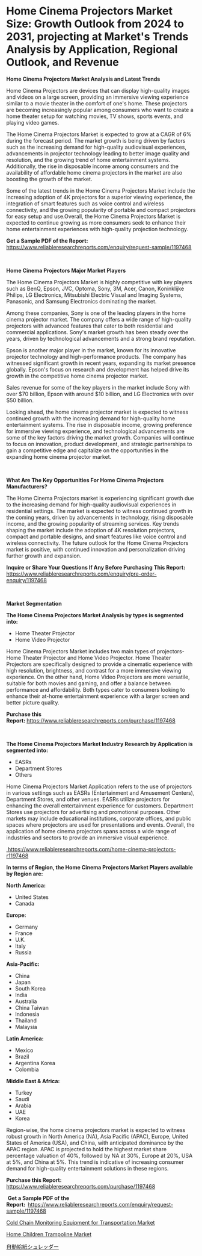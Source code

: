 <p><h1>Home Cinema Projectors Market Size: Growth Outlook from 2024 to 2031, projecting at Market's Trends Analysis by Application, Regional Outlook, and Revenue</h1></p><p><strong>Home Cinema Projectors Market Analysis and Latest Trends</strong></p>
<p><p>Home Cinema Projectors are devices that can display high-quality images and videos on a large screen, providing an immersive viewing experience similar to a movie theater in the comfort of one's home. These projectors are becoming increasingly popular among consumers who want to create a home theater setup for watching movies, TV shows, sports events, and playing video games.</p><p>The Home Cinema Projectors Market is expected to grow at a CAGR of 6% during the forecast period. The market growth is being driven by factors such as the increasing demand for high-quality audiovisual experiences, advancements in projector technology leading to better image quality and resolution, and the growing trend of home entertainment systems. Additionally, the rise in disposable income among consumers and the availability of affordable home cinema projectors in the market are also boosting the growth of the market.</p><p>Some of the latest trends in the Home Cinema Projectors Market include the increasing adoption of 4K projectors for a superior viewing experience, the integration of smart features such as voice control and wireless connectivity, and the growing popularity of portable and compact projectors for easy setup and use.Overall, the Home Cinema Projectors Market is expected to continue growing as more consumers seek to enhance their home entertainment experiences with high-quality projection technology.</p></p>
<p><strong>Get a Sample PDF of the Report:&nbsp;</strong> <a href="https://www.reliableresearchreports.com/enquiry/request-sample/1197468">https://www.reliableresearchreports.com/enquiry/request-sample/1197468</a></p>
<p>&nbsp;</p>
<p><strong>Home Cinema Projectors Major Market Players</strong></p>
<p><p>The Home Cinema Projectors Market is highly competitive with key players such as BenQ, Epson, JVC, Optoma, Sony, 3M, Acer, Canon, Koninklijke Philips, LG Electronics, Mitsubishi Electric Visual and Imaging Systems, Panasonic, and Samsung Electronics dominating the market.</p><p>Among these companies, Sony is one of the leading players in the home cinema projector market. The company offers a wide range of high-quality projectors with advanced features that cater to both residential and commercial applications. Sony's market growth has been steady over the years, driven by technological advancements and a strong brand reputation.</p><p>Epson is another major player in the market, known for its innovative projector technology and high-performance products. The company has witnessed significant growth in recent years, expanding its market presence globally. Epson's focus on research and development has helped drive its growth in the competitive home cinema projector market.</p><p>Sales revenue for some of the key players in the market include Sony with over $70 billion, Epson with around $10 billion, and LG Electronics with over $50 billion.</p><p>Looking ahead, the home cinema projector market is expected to witness continued growth with the increasing demand for high-quality home entertainment systems. The rise in disposable income, growing preference for immersive viewing experience, and technological advancements are some of the key factors driving the market growth. Companies will continue to focus on innovation, product development, and strategic partnerships to gain a competitive edge and capitalize on the opportunities in the expanding home cinema projector market.</p></p>
<p>&nbsp;</p>
<p><strong>What Are The Key Opportunities For Home Cinema Projectors Manufacturers?</strong></p>
<p><p>The Home Cinema Projectors market is experiencing significant growth due to the increasing demand for high-quality audiovisual experiences in residential settings. The market is expected to witness continued growth in the coming years, driven by advancements in technology, rising disposable income, and the growing popularity of streaming services. Key trends shaping the market include the adoption of 4K resolution projectors, compact and portable designs, and smart features like voice control and wireless connectivity. The future outlook for the Home Cinema Projectors market is positive, with continued innovation and personalization driving further growth and expansion.</p></p>
<p><strong>Inquire or Share Your Questions If Any Before Purchasing This Report:</strong> <a href="https://www.reliableresearchreports.com/enquiry/pre-order-enquiry/1197468">https://www.reliableresearchreports.com/enquiry/pre-order-enquiry/1197468</a></p>
<p>&nbsp;</p>
<p><strong>Market Segmentation</strong></p>
<p><strong>The Home Cinema Projectors Market Analysis by types is segmented into:</strong></p>
<p><ul><li>Home Theater Projector</li><li>Home Video Projector</li></ul></p>
<p><p>Home Cinema Projectors Market includes two main types of projectors- Home Theater Projector and Home Video Projector. Home Theater Projectors are specifically designed to provide a cinematic experience with high resolution, brightness, and contrast for a more immersive viewing experience. On the other hand, Home Video Projectors are more versatile, suitable for both movies and gaming, and offer a balance between performance and affordability. Both types cater to consumers looking to enhance their at-home entertainment experience with a larger screen and better picture quality.</p></p>
<p><strong>Purchase this Report:&nbsp;</strong><a href="https://www.reliableresearchreports.com/purchase/1197468">https://www.reliableresearchreports.com/purchase/1197468</a></p>
<p>&nbsp;</p>
<p><strong>The Home Cinema Projectors Market Industry Research by Application is segmented into:</strong></p>
<p><ul><li>EASRs</li><li>Department Stores</li><li>Others</li></ul></p>
<p><p>Home Cinema Projectors Market Application refers to the use of projectors in various settings such as EASRs (Entertainment and Amusement Centers), Department Stores, and other venues. EASRs utilize projectors for enhancing the overall entertainment experience for customers. Department Stores use projectors for advertising and promotional purposes. Other markets may include educational institutions, corporate offices, and public spaces where projectors are used for presentations and events. Overall, the application of home cinema projectors spans across a wide range of industries and sectors to provide an immersive visual experience.</p></p>
<p><a href="https://www.reliableresearchreports.com/home-cinema-projectors-r1197468">&nbsp;https://www.reliableresearchreports.com/home-cinema-projectors-r1197468</a></p>
<p><strong>In terms of Region, the Home Cinema Projectors Market Players available by Region are:</strong></p>
<p>
    <p> <strong> North America: </strong>
        <ul>
            <li>United States</li>
            <li>Canada</li>
        </ul>
        </p> 
    <p> <strong> Europe: </strong>
        <ul>
            <li>Germany</li>
            <li>France</li>
            <li>U.K.</li>
            <li>Italy</li>
            <li>Russia</li>
        </ul>
        </p> 
    <p> <strong> Asia-Pacific: </strong>
        <ul>
            <li>China</li>
            <li>Japan</li>
            <li>South Korea</li>
            <li>India</li>
            <li>Australia</li>
            <li>China Taiwan</li>
            <li>Indonesia</li>
            <li>Thailand</li>
            <li>Malaysia</li>
        </ul>
        </p> 
    <p> <strong> Latin America: </strong>
        <ul>
            <li>Mexico</li>
            <li>Brazil</li>
            <li>Argentina Korea</li>
            <li>Colombia</li>
        </ul>
        </p> 
    <p> <strong> Middle East & Africa: </strong>
        <ul>
            <li>Turkey</li>
            <li>Saudi</li>
            <li>Arabia</li>
            <li>UAE</li>
            <li>Korea</li>
        </ul>
    </p>
    </p>
<p><p>Region-wise, the home cinema projectors market is expected to witness robust growth in North America (NA), Asia Pacific (APAC), Europe, United States of America (USA), and China, with anticipated dominance by the APAC region. APAC is projected to hold the highest market share percentage valuation of 40%, followed by NA at 30%, Europe at 20%, USA at 5%, and China at 5%. This trend is indicative of increasing consumer demand for high-quality entertainment solutions in these regions.</p></p>
<p><strong>Purchase this Report: </strong><a href="https://www.reliableresearchreports.com/purchase/1197468">https://www.reliableresearchreports.com/purchase/1197468</a></p>
<p>&nbsp;<strong>Get a Sample PDF of the Report:&nbsp;&nbsp;</strong><a href="https://www.reliableresearchreports.com/enquiry/request-sample/1197468">https://www.reliableresearchreports.com/enquiry/request-sample/1197468</a></p>
<p><strong></strong></p>
<p><p><a href="https://view.publitas.com/reportprime-1/global-cold-chain-monitoring-equipment-for-transportation-market-size-share-analysis-by-product-type-by-application-by-region-forecasts-2024-2031/">Cold Chain Monitoring Equipment for Transportation Market</a></p><p><a href="https://github.com/MyrtisWest1/Market-Research-Report-List-1/blob/main/home-children-trampoline-market.md">Home Children Trampoline Market</a></p><p><a href="https://medium.com/@elishelacruz56456/%E3%82%B0%E3%83%AD%E3%83%BC%E3%83%90%E3%83%AB%E3%82%AA%E3%83%BC%E3%83%88%E3%83%95%E3%82%A3%E3%83%BC%E3%83%89%E7%94%A8%E7%B4%99%E3%82%B7%E3%83%A5%E3%83%AC%E3%83%83%E3%83%80%E3%83%BC%E5%B8%82%E5%A0%B4%E3%81%AE%E5%8C%85%E6%8B%AC%E7%9A%84%E5%88%86%E6%9E%90-%E6%88%90%E9%95%B7%E3%83%88%E3%83%AC%E3%83%B3%E3%83%89-%E5%B8%82%E5%A0%B4%E4%BA%88%E6%B8%AC-2024%E5%B9%B4-2031%E5%B9%B4-fcc9b7f5b5b0">自動給紙シュレッダー</a></p></p>